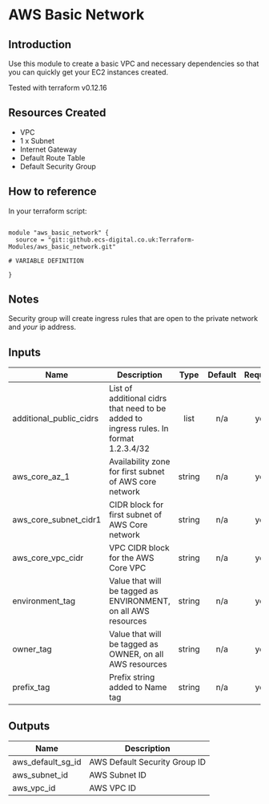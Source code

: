 # AWS Basic Network

## Introduction

Use this module to create a basic VPC and necessary dependencies so that you can quickly get your EC2 instances created.

Tested with terraform v0.12.16

## Resources Created

* VPC
* 1 x Subnet
* Internet Gateway
* Default Route Table
* Default Security Group

## How to reference

In your terraform script:

```

module "aws_basic_network" {
  source = "git::github.ecs-digital.co.uk:Terraform-Modules/aws_basic_network.git"

# VARIABLE DEFINITION

}
```


## Notes

Security group will create ingress rules that are open to the private network and *your* ip address.

## Inputs

| Name | Description | Type | Default | Required |
|------|-------------|:----:|:-----:|:-----:|
| additional\_public\_cidrs | List of additional cidrs that need to be added to ingress rules. In format 1.2.3.4/32 | list | n/a | yes |
| aws\_core\_az\_1 | Availability zone for first subnet of AWS core network | string | n/a | yes |
| aws\_core\_subnet\_cidr1 | CIDR block for first subnet of AWS Core network | string | n/a | yes |
| aws\_core\_vpc\_cidr | VPC CIDR block for the AWS Core VPC | string | n/a | yes |
| environment\_tag | Value that will be tagged as ENVIRONMENT, on all AWS resources | string | n/a | yes |
| owner\_tag | Value that will be tagged as OWNER, on all AWS resources | string | n/a | yes |
| prefix\_tag | Prefix string added to Name tag | string | n/a | yes |

## Outputs

| Name | Description |
|------|-------------|
| aws\_default\_sg\_id | AWS Default Security Group ID |
| aws\_subnet\_id | AWS Subnet ID |
| aws\_vpc\_id | AWS VPC ID |